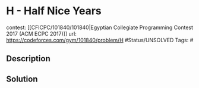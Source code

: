 # H - Half Nice Years

contest: [[CFICPC/101840/101840|Egyptian Collegiate Programming Contest 2017 (ACM ECPC 2017)]]
url: https://codeforces.com/gym/101840/problem/H
#Status/UNSOLVED
Tags: #

## Description

## Solution

